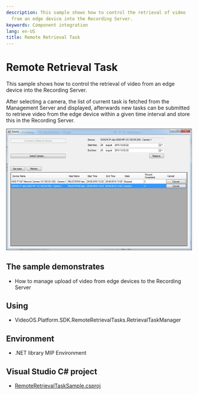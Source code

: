 ```yaml
---
description: This sample shows how to control the retrieval of video
  from an edge device into the Recording Server.
keywords: Component integration
lang: en-US
title: Remote Retrieval Task
---
```


# Remote Retrieval Task

This sample shows how to control the retrieval of video from an edge
device into the Recording Server.

After selecting a camera, the list of current task is fetched from the
Management Server and displayed, afterwards new tasks can be submitted
to retrieve video from the edge device within a given time interval and
store this in the Recording Server.

![](RemoteRetrievalTask.png)

## The sample demonstrates

-   How to manage upload of video from edge devices to the Recording
    Server

## Using

-   VideoOS.Platform.SDK.RemoteRetrievalTasks.RetrievalTaskManager

## Environment

-   .NET library MIP Environment

## Visual Studio C\# project

-   [RemoteRetrievalTaskSample.csproj](javascript:openLink('..\\\\ComponentSamples\\\\RemoteRetrievalTaskSample\\\\RemoteRetrievalTaskSample.csproj');)
